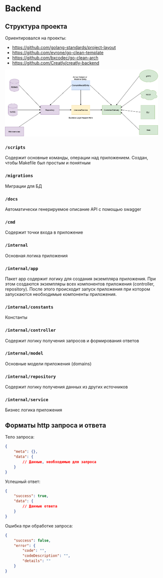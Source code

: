 # Backend

## Структура проекта

Ориентировался на проекты:
+ https://github.com/golang-standards/project-layout
+ https://github.com/evrone/go-clean-template
+ https://github.com/bxcodec/go-clean-arch
+ https://github.com/Creatly/creatly-backend


![backend-clean-arch](./backend-clean-arch.png)

### `/scripts`

Содержит основные команды, операции над приложением. Создан, чтобы Makefile был простым и понятным

### `/migrations`

Миграции для БД

### `/docs`

Автоматически генерируемое описание API с помощью swagger

### `/cmd`

Содержит точки входа в приложение

### `/internal`

Основная логика приложения

### `/internal/app`

Пакет app содержит логику для создания экземпляра приложения.
При этом создаются экземпляры всех компонентов приложения (controller, repository).
После этого происходит запуск приложения при котором запускаются необходимые компоненты приложения.

### `/internal/constants`

Константы

### `/internal/controller`

Содержит логику получения запросов и формирования ответов

### `/internal/model`

Основные модели приложения (domains)

### `/internal/repository`

Содержит логику получения данных из других источников

### `/internal/service`

Бизнес логика приложения

## Форматы http запроса и ответа

Тело запроса:

```json
{
	"meta": {},
	"data": {
		// Данные, необходимые для запроса
	}
}
```

Успешный ответ:

```json
{
	"success": true,
	"data": {
		// Данные ответа
	}
}
```

Ошибка при обработке запроса:

```json
{
	"success": false,
	"error": {
		"code": "",
		"codeDescription": "",
		"details": ""
	}
}
```
